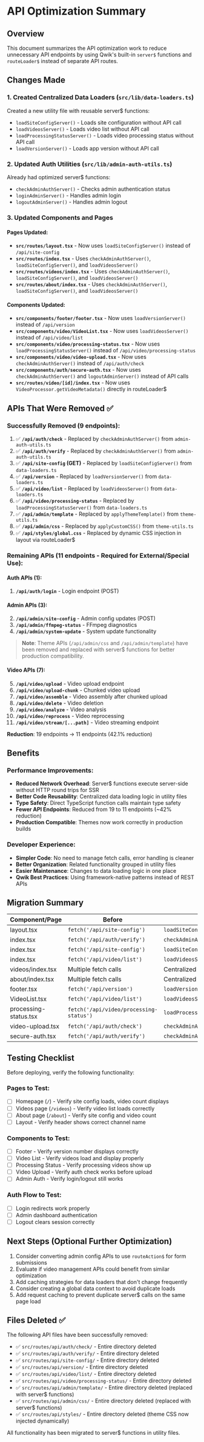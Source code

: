 # API Optimization Summary

## Overview

This document summarizes the API optimization work to reduce unnecessary API endpoints by using Qwik's built-in `server$` functions and `routeLoader$` instead of separate API routes.

## Changes Made

### 1. Created Centralized Data Loaders (`src/lib/data-loaders.ts`)

Created a new utility file with reusable server$ functions:

- `loadSiteConfigServer()` - Loads site configuration without API call
- `loadVideosServer()` - Loads video list without API call
- `loadProcessingStatusServer()` - Loads video processing status without API call
- `loadVersionServer()` - Loads app version without API call

### 2. Updated Auth Utilities (`src/lib/admin-auth-utils.ts`)

Already had optimized server$ functions:

- `checkAdminAuthServer()` - Checks admin authentication status
- `loginAdminServer()` - Handles admin login
- `logoutAdminServer()` - Handles admin logout

### 3. Updated Components and Pages

#### Pages Updated:

- **`src/routes/layout.tsx`** - Now uses `loadSiteConfigServer()` instead of `/api/site-config`
- **`src/routes/index.tsx`** - Uses `checkAdminAuthServer()`, `loadSiteConfigServer()`, and `loadVideosServer()`
- **`src/routes/videos/index.tsx`** - Uses `checkAdminAuthServer()`, `loadSiteConfigServer()`, and `loadVideosServer()`
- **`src/routes/about/index.tsx`** - Uses `checkAdminAuthServer()`, `loadSiteConfigServer()`, and `loadVideosServer()`

#### Components Updated:

- **`src/components/footer/footer.tsx`** - Now uses `loadVersionServer()` instead of `/api/version`
- **`src/components/video/VideoList.tsx`** - Now uses `loadVideosServer()` instead of `/api/video/list`
- **`src/components/video/processing-status.tsx`** - Now uses `loadProcessingStatusServer()` instead of `/api/video/processing-status`
- **`src/components/video/video-upload.tsx`** - Now uses `checkAdminAuthServer()` instead of `/api/auth/check`
- **`src/components/auth/secure-auth.tsx`** - Now uses `checkAdminAuthServer()` and `logoutAdminServer()` instead of API calls
- **`src/routes/video/[id]/index.tsx`** - Now uses `VideoProcessor.getVideoMetadata()` directly in routeLoader$

## APIs That Were Removed ✅

### Successfully Removed (9 endpoints):

1. ✅ **`/api/auth/check`** - Replaced by `checkAdminAuthServer()` from `admin-auth-utils.ts`
2. ✅ **`/api/auth/verify`** - Replaced by `checkAdminAuthServer()` from `admin-auth-utils.ts`
3. ✅ **`/api/site-config` (GET)** - Replaced by `loadSiteConfigServer()` from `data-loaders.ts`
4. ✅ **`/api/version`** - Replaced by `loadVersionServer()` from `data-loaders.ts`
5. ✅ **`/api/video/list`** - Replaced by `loadVideosServer()` from `data-loaders.ts`
6. ✅ **`/api/video/processing-status`** - Replaced by `loadProcessingStatusServer()` from `data-loaders.ts`
7. ✅ **`/api/admin/template`** - Replaced by `applyThemeTemplate()` from `theme-utils.ts`
8. ✅ **`/api/admin/css`** - Replaced by `applyCustomCSS()` from `theme-utils.ts`
9. ✅ **`/api/styles/global.css`** - Replaced by dynamic CSS injection in layout via routeLoader$

### Remaining APIs (11 endpoints - Required for External/Special Use):

#### Auth APIs (1):

1. **`/api/auth/login`** - Login endpoint (POST)

#### Admin APIs (3):

2. **`/api/admin/site-config`** - Admin config updates (POST)
3. **`/api/admin/ffmpeg-status`** - FFmpeg diagnostics
4. **`/api/admin/system-update`** - System update functionality

> **Note**: Theme APIs (`/api/admin/css` and `/api/admin/template`) have been removed and replaced with server$ functions for better production compatibility.

#### Video APIs (7):

5. **`/api/video/upload`** - Video upload endpoint
6. **`/api/video/upload-chunk`** - Chunked video upload
7. **`/api/video/assemble`** - Video assembly after chunked upload
8. **`/api/video/delete`** - Video deletion
9. **`/api/video/analyze`** - Video analysis
10. **`/api/video/reprocess`** - Video reprocessing
11. **`/api/video/stream/[...path]`** - Video streaming endpoint

**Reduction**: 19 endpoints → 11 endpoints (42.1% reduction)

## Benefits

### Performance Improvements:

- **Reduced Network Overhead**: Server$ functions execute server-side without HTTP round trips for SSR
- **Better Code Reusability**: Centralized data loading logic in utility files
- **Type Safety**: Direct TypeScript function calls maintain type safety
- **Fewer API Endpoints**: Reduced from 19 to 11 endpoints (~42% reduction)
- **Production Compatible**: Themes now work correctly in production builds

### Developer Experience:

- **Simpler Code**: No need to manage fetch calls, error handling is cleaner
- **Better Organization**: Related functionality grouped in utility files
- **Easier Maintenance**: Changes to data loading logic in one place
- **Qwik Best Practices**: Using framework-native patterns instead of REST APIs

## Migration Summary

| Component/Page        | Before                                  | After                          |
| --------------------- | --------------------------------------- | ------------------------------ |
| layout.tsx            | `fetch('/api/site-config')`             | `loadSiteConfigServer()`       |
| index.tsx             | `fetch('/api/auth/verify')`             | `checkAdminAuthServer()`       |
| index.tsx             | `fetch('/api/site-config')`             | `loadSiteConfigServer()`       |
| index.tsx             | `fetch('/api/video/list')`              | `loadVideosServer()`           |
| videos/index.tsx      | Multiple fetch calls                    | Centralized server$ functions  |
| about/index.tsx       | Multiple fetch calls                    | Centralized server$ functions  |
| footer.tsx            | `fetch('/api/version')`                 | `loadVersionServer()`          |
| VideoList.tsx         | `fetch('/api/video/list')`              | `loadVideosServer()`           |
| processing-status.tsx | `fetch('/api/video/processing-status')` | `loadProcessingStatusServer()` |
| video-upload.tsx      | `fetch('/api/auth/check')`              | `checkAdminAuthServer()`       |
| secure-auth.tsx       | `fetch('/api/auth/verify')`             | `checkAdminAuthServer()`       |

## Testing Checklist

Before deploying, verify the following functionality:

### Pages to Test:

- [ ] Homepage (`/`) - Verify site config loads, video count displays
- [ ] Videos page (`/videos`) - Verify video list loads correctly
- [ ] About page (`/about`) - Verify site config and video count
- [ ] Layout - Verify header shows correct channel name

### Components to Test:

- [ ] Footer - Verify version number displays correctly
- [ ] Video List - Verify videos load and display properly
- [ ] Processing Status - Verify processing videos show up
- [ ] Video Upload - Verify auth check works before upload
- [ ] Admin Auth - Verify login/logout still works

### Auth Flow to Test:

- [ ] Login redirects work properly
- [ ] Admin dashboard authentication
- [ ] Logout clears session correctly

## Next Steps (Optional Further Optimization)

1. Consider converting admin config APIs to use `routeAction$` for form submissions
2. Evaluate if video management APIs could benefit from similar optimization
3. Add caching strategies for data loaders that don't change frequently
4. Consider creating a global data context to avoid duplicate loads
5. Add request caching to prevent duplicate server$ calls on the same page load

## Files Deleted ✅

The following API files have been successfully removed:

- ✅ `src/routes/api/auth/check/` - Entire directory deleted
- ✅ `src/routes/api/auth/verify/` - Entire directory deleted
- ✅ `src/routes/api/site-config/` - Entire directory deleted
- ✅ `src/routes/api/version/` - Entire directory deleted
- ✅ `src/routes/api/video/list/` - Entire directory deleted
- ✅ `src/routes/api/video/processing-status/` - Entire directory deleted
- ✅ `src/routes/api/admin/template/` - Entire directory deleted (replaced with server$ functions)
- ✅ `src/routes/api/admin/css/` - Entire directory deleted (replaced with server$ functions)
- ✅ `src/routes/api/styles/` - Entire directory deleted (theme CSS now injected dynamically)

All functionality has been migrated to server$ functions in utility files.
